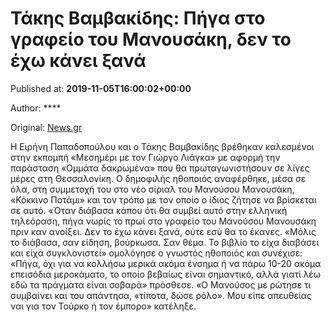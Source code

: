
# Τάκης Βαμβακίδης: Πήγα στο γραφείο του Μανουσάκη, δεν το έχω κάνει ξανά

Published at: **2019-11-05T16:00:02+00:00**

Author: ****

Original: [News.gr](https://www.news.gr/lifestyle/article/2020847/takis-vamvakidis-piga-sto-grafio-tou-manousaki-den-to-echo-kani-xana.html)

H Ειρήνη Παπαδοπούλου και ο Τάκης Βαμβακίδης βρέθηκαν καλεσμένοι στην εκπομπή «Μεσημέρι με τον Γιώργο Λιάγκα» με αφορμή την παράσταση «Oμμάτα δακρωμένα» που θα πρωταγωνιστήσουν σε λίγες μέρες στη Θεσσαλονίκη.
Ο δημοφιλής ηθοποιός αναφέρθηκε, μέσα σε όλα, στη συμμετοχή του στο νέο σίριαλ του Μανούσου Μανουσάκη, «Κόκκινο Ποτάμι» και τον τρόπο με τον οποίο ο ίδιος ζήτησε να βρίσκεται σε αυτό.
«Όταν διάβασα κάπου ότι θα συμβεί αυτό στην ελληνική τηλεόραση, πήγα νωρίς το πρωί στο γραφείο του Μανούσου Μανουσάκη πριν καν ανοίξει.
Δεν το έχω κάνει ξανά, ούτε εσύ θα το έκανες. «Μόλις το διάβασα, σαν είδηση, βούρκωσα. Σαν θέμα. Το βιβλίο το είχα διαβάσει και είχα συγκλονιστεί» ομολόγησε ο γνωστός ηθοποιός και συνέχισε: «Πήγα, όχι για να κολλήσω μερικά ακόμα ένσημα ή να πάρω 10-20 ακόμα επεισόδια μεροκάματο, το οποίο βεβαίως είναι σημαντικό, αλλά γιατί λέω εδώ τα πράγματα είναι σοβαρά» πρόσθεσε.
«Ο Μανούσος με ρώτησε τι συμβαίνει και του απάντησα, «τίποτα, δώσε ρόλο». Μου είπε απευθείας ναι για τον Τούρκο ή τον έμπορο» κατέληξε.
